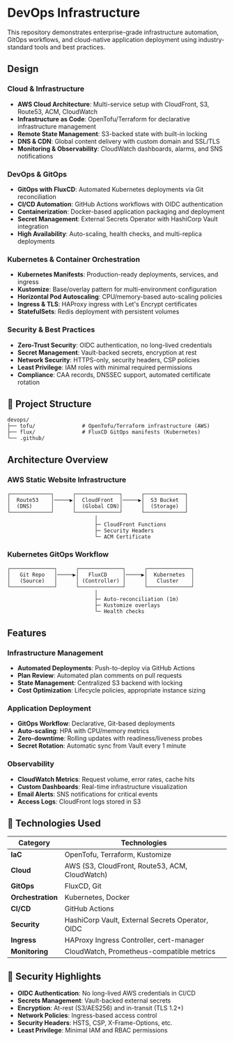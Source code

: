 # DevOps Infrastructure

This repository demonstrates enterprise-grade infrastructure automation, GitOps workflows, and cloud-native application deployment using industry-standard tools and best practices.

## Design

### Cloud & Infrastructure
- **AWS Cloud Architecture**: Multi-service setup with CloudFront, S3, Route53, ACM, CloudWatch
- **Infrastructure as Code**: OpenTofu/Terraform for declarative infrastructure management
- **Remote State Management**: S3-backed state with built-in locking
- **DNS & CDN**: Global content delivery with custom domain and SSL/TLS
- **Monitoring & Observability**: CloudWatch dashboards, alarms, and SNS notifications

### DevOps & GitOps
- **GitOps with FluxCD**: Automated Kubernetes deployments via Git reconciliation
- **CI/CD Automation**: GitHub Actions workflows with OIDC authentication
- **Containerization**: Docker-based application packaging and deployment
- **Secret Management**: External Secrets Operator with HashiCorp Vault integration
- **High Availability**: Auto-scaling, health checks, and multi-replica deployments

### Kubernetes & Container Orchestration
- **Kubernetes Manifests**: Production-ready deployments, services, and ingress
- **Kustomize**: Base/overlay pattern for multi-environment configuration
- **Horizontal Pod Autoscaling**: CPU/memory-based auto-scaling policies
- **Ingress & TLS**: HAProxy ingress with Let's Encrypt certificates
- **StatefulSets**: Redis deployment with persistent volumes

### Security & Best Practices
- **Zero-Trust Security**: OIDC authentication, no long-lived credentials
- **Secret Management**: Vault-backed secrets, encryption at rest
- **Network Security**: HTTPS-only, security headers, CSP policies
- **Least Privilege**: IAM roles with minimal required permissions
- **Compliance**: CAA records, DNSSEC support, automated certificate rotation

## 📁 Project Structure

```
devops/
├── tofu/               # OpenTofu/Terraform infrastructure (AWS)
├── flux/               # FluxCD GitOps manifests (Kubernetes)
└── .github/

```

## Architecture Overview

### AWS Static Website Infrastructure
```
┌─────────────┐      ┌──────────────┐      ┌─────────────┐
│  Route53    │─────▶│  CloudFront  │─────▶│  S3 Bucket  │
│  (DNS)      │      │  (Global CDN)│      │  (Storage)  │
└─────────────┘      └──────────────┘      └─────────────┘
                            │
                            ├─ CloudFront Functions
                            ├─ Security Headers
                            └─ ACM Certificate
```

### Kubernetes GitOps Workflow
```
┌──────────────┐      ┌──────────────┐      ┌──────────────┐
│   Git Repo   │─────▶│   FluxCD     │─────▶│  Kubernetes  │
│   (Source)   │      │ (Controller) │      │   Cluster    │
└──────────────┘      └──────────────┘      └──────────────┘
                            │
                            ├─ Auto-reconciliation (1m)
                            ├─ Kustomize overlays
                            └─ Health checks
```

## Features

### Infrastructure Management
- **Automated Deployments**: Push-to-deploy via GitHub Actions
- **Plan Review**: Automated plan comments on pull requests
- **State Management**: Centralized S3 backend with locking
- **Cost Optimization**: Lifecycle policies, appropriate instance sizing

### Application Deployment
- **GitOps Workflow**: Declarative, Git-based deployments
- **Auto-scaling**: HPA with CPU/memory metrics
- **Zero-downtime**: Rolling updates with readiness/liveness probes
- **Secret Rotation**: Automatic sync from Vault every 1 minute

### Observability
- **CloudWatch Metrics**: Request volume, error rates, cache hits
- **Custom Dashboards**: Real-time infrastructure visualization
- **Email Alerts**: SNS notifications for critical events
- **Access Logs**: CloudFront logs stored in S3

## 🔧 Technologies Used

| Category | Technologies |
|----------|-------------|
| **IaC** | OpenTofu, Terraform, Kustomize |
| **Cloud** | AWS (S3, CloudFront, Route53, ACM, CloudWatch) |
| **GitOps** | FluxCD, Git |
| **Orchestration** | Kubernetes, Docker |
| **CI/CD** | GitHub Actions |
| **Security** | HashiCorp Vault, External Secrets Operator, OIDC |
| **Ingress** | HAProxy Ingress Controller, cert-manager |
| **Monitoring** | CloudWatch, Prometheus-compatible metrics |

## 🔐 Security Highlights

- **OIDC Authentication**: No long-lived AWS credentials in CI/CD
- **Secrets Management**: Vault-backed external secrets
- **Encryption**: At-rest (S3/AES256) and in-transit (TLS 1.2+)
- **Network Policies**: Ingress-based access control
- **Security Headers**: HSTS, CSP, X-Frame-Options, etc.
- **Least Privilege**: Minimal IAM and RBAC permissions
